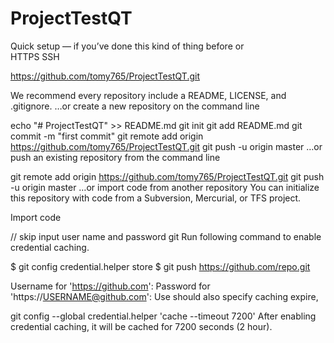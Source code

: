 # ProjectTestQT
Quick setup — if you’ve done this kind of thing before
or	
 HTTPS
 SSH

https://github.com/tomy765/ProjectTestQT.git

We recommend every repository include a README, LICENSE, and .gitignore.
…or create a new repository on the command line

echo "# ProjectTestQT" >> README.md
git init
git add README.md
git commit -m "first commit"
git remote add origin https://github.com/tomy765/ProjectTestQT.git
git push -u origin master
…or push an existing repository from the command line

git remote add origin https://github.com/tomy765/ProjectTestQT.git
git push -u origin master
…or import code from another repository
You can initialize this repository with code from a Subversion, Mercurial, or TFS project.

Import code

// skip input user name and password git
Run following command to enable credential caching.

$ git config credential.helper store
$ git push https://github.com/repo.git

Username for 'https://github.com': <USERNAME>
Password for 'https://USERNAME@github.com': <PASSWORD>
Use should also specify caching expire,

git config --global credential.helper 'cache --timeout 7200'
After enabling credential caching, it will be cached for 7200 seconds (2 hour).


